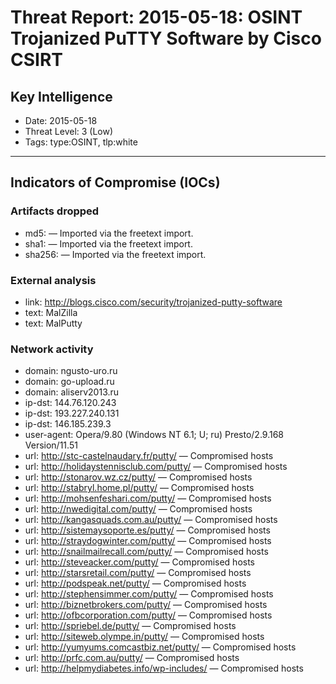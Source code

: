 # Threat Report: 2015-05-18: OSINT Trojanized PuTTY Software by Cisco CSIRT


## Key Intelligence
* Date: 2015-05-18
* Threat Level: 3 (Low)
* Tags: type:OSINT, tlp:white

---

## Indicators of Compromise (IOCs)
### Artifacts dropped
* md5: <md5> — Imported via the freetext import.
* sha1: <sha1> — Imported via the freetext import.
* sha256: <sha256> — Imported via the freetext import.

### External analysis
* link: http://blogs.cisco.com/security/trojanized-putty-software
* text: MalZilla
* text: MalPutty

### Network activity
* domain: ngusto-uro.ru
* domain: go-upload.ru
* domain: aliserv2013.ru
* ip-dst: 144.76.120.243
* ip-dst: 193.227.240.131
* ip-dst: 146.185.239.3
* user-agent: Opera/9.80 (Windows NT 6.1; U; ru) Presto/2.9.168 Version/11.51
* url: http://stc-castelnaudary.fr/putty/ — Compromised hosts
* url: http://holidaystennisclub.com/putty/ — Compromised hosts
* url: http://stonarov.wz.cz/putty/ — Compromised hosts
* url: http://stabryl.home.pl/putty/ — Compromised hosts
* url: http://mohsenfeshari.com/putty/ — Compromised hosts
* url: http://nwedigital.com/putty/ — Compromised hosts
* url: http://kangasquads.com.au/putty/ — Compromised hosts
* url: http://sistemaysoporte.es/putty/ — Compromised hosts
* url: http://straydogwinter.com/putty/ — Compromised hosts
* url: http://snailmailrecall.com/putty/ — Compromised hosts
* url: http://steveacker.com/putty/ — Compromised hosts
* url: http://starsretail.com/putty/ — Compromised hosts
* url: http://podspeak.net/putty/ — Compromised hosts
* url: http://stephensimmer.com/putty/ — Compromised hosts
* url: http://biznetbrokers.com/putty/ — Compromised hosts
* url: http://ofbcorporation.com/putty/ — Compromised hosts
* url: http://spriebel.de/putty/ — Compromised hosts
* url: http://siteweb.olympe.in/putty/ — Compromised hosts
* url: http://yumyums.comcastbiz.net/putty/ — Compromised hosts
* url: http://prfc.com.au/putty/ — Compromised hosts
* url: http://helpmydiabetes.info/wp-includes/ — Compromised hosts
